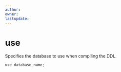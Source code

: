 ```yaml
---
author: 
owner: 
lastupdate: 
---
```


# use

Specifies the database to use when compiling the DDL.

```
use database_name;
```